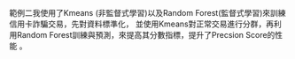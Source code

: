 範例二我使用了Kmeans (非監督式學習)以及Random Forest(監督式學習)來訓練信用卡詐騙交易，先對資料標準化，
並使用Kmeans對正常交易進行分群，再利用Random Forest訓練與預測，來提高其分數指標，提升了Precsion Score的性能
。
